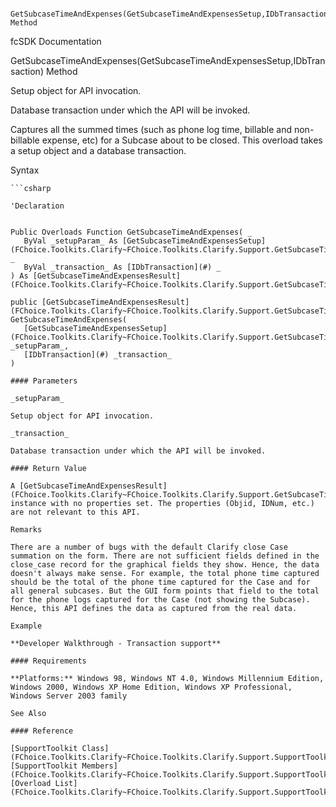 ﻿     GetSubcaseTimeAndExpenses(GetSubcaseTimeAndExpensesSetup,IDbTransaction) Method                                                   

fcSDK Documentation

GetSubcaseTimeAndExpenses(GetSubcaseTimeAndExpensesSetup,IDbTransaction) Method

Setup object for API invocation.

Database transaction under which the API will be invoked.

Captures all the summed times (such as phone log time, billable and non-billable expense, etc) for a Subcase about to be closed. This overload takes a setup object and a database transaction.

Syntax

```vbnet
```csharp

'Declaration
 

Public Overloads Function GetSubcaseTimeAndExpenses( _
   ByVal _setupParam_ As [GetSubcaseTimeAndExpensesSetup](FChoice.Toolkits.Clarify~FChoice.Toolkits.Clarify.Support.GetSubcaseTimeAndExpensesSetup.md), _
   ByVal _transaction_ As [IDbTransaction](#) _
) As [GetSubcaseTimeAndExpensesResult](FChoice.Toolkits.Clarify~FChoice.Toolkits.Clarify.Support.GetSubcaseTimeAndExpensesResult.md)

public [GetSubcaseTimeAndExpensesResult](FChoice.Toolkits.Clarify~FChoice.Toolkits.Clarify.Support.GetSubcaseTimeAndExpensesResult.md) GetSubcaseTimeAndExpenses( 
   [GetSubcaseTimeAndExpensesSetup](FChoice.Toolkits.Clarify~FChoice.Toolkits.Clarify.Support.GetSubcaseTimeAndExpensesSetup.md) _setupParam_,
   [IDbTransaction](#) _transaction_
)

#### Parameters

_setupParam_

Setup object for API invocation.

_transaction_

Database transaction under which the API will be invoked.

#### Return Value

A [GetSubcaseTimeAndExpensesResult](FChoice.Toolkits.Clarify~FChoice.Toolkits.Clarify.Support.GetSubcaseTimeAndExpensesResult.md) instance with no properties set. The properties (Objid, IDNum, etc.) are not relevant to this API.

Remarks

There are a number of bugs with the default Clarify close Case summation on the form. There are not sufficient fields defined in the close_case record for the graphical fields they show. Hence, the data doesn't always make sense. For example, the total phone time captured should be the total of the phone time captured for the Case and for all general subcases. But the GUI form points that field to the total for the phone logs captured for the Case (not showing the Subcase). Hence, this API defines the data as captured from the real data.

Example

**Developer Walkthrough - Transaction support**

#### Requirements

**Platforms:** Windows 98, Windows NT 4.0, Windows Millennium Edition, Windows 2000, Windows XP Home Edition, Windows XP Professional, Windows Server 2003 family

See Also

#### Reference

[SupportToolkit Class](FChoice.Toolkits.Clarify~FChoice.Toolkits.Clarify.Support.SupportToolkit.md)  
[SupportToolkit Members](FChoice.Toolkits.Clarify~FChoice.Toolkits.Clarify.Support.SupportToolkit_members.md)  
[Overload List](FChoice.Toolkits.Clarify~FChoice.Toolkits.Clarify.Support.SupportToolkit~GetSubcaseTimeAndExpenses.md)